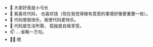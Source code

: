- 👋 大家好我是小弓长
- 👀 我喜欢代码， 也喜欢钱（现在我觉得做有意思的事情好像更重要一些）。
- 🌱 代码使我快乐，我使代码更快乐。
- 💞️ 代码是生活所需， 孤独是自我享受。
- 📫 ....省略一万句。
- 🦹🏻 嗯


<!---
这里贡献自己的探索 开源万岁!!
--->
